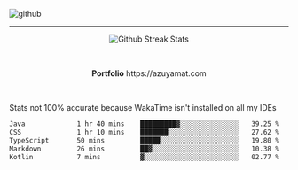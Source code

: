 ![github](https://media.discordapp.net/attachments/881363147364118528/1142610121697021952/background.png?width=1000&height=300)<br>
___
<p align="center">
  <img alt="Github Streak Stats" src="https://streak-stats.demolab.com?user=Azuyamat&theme=transparent&hide_border=true"/>
</p><br>
<p align="center">
      <strong>Portfolio</strong> https://azuyamat.com
</p><br>

Stats not 100% accurate because WakaTime isn't installed on all my IDEs
<!--START_SECTION:waka-->

```txt
Java             1 hr 40 mins    █████████▓░░░░░░░░░░░░░░░   39.25 %
CSS              1 hr 10 mins    ███████░░░░░░░░░░░░░░░░░░   27.62 %
TypeScript       50 mins         █████░░░░░░░░░░░░░░░░░░░░   19.80 %
Markdown         26 mins         ██▓░░░░░░░░░░░░░░░░░░░░░░   10.38 %
Kotlin           7 mins          ▓░░░░░░░░░░░░░░░░░░░░░░░░   02.77 %
```

<!--END_SECTION:waka-->
